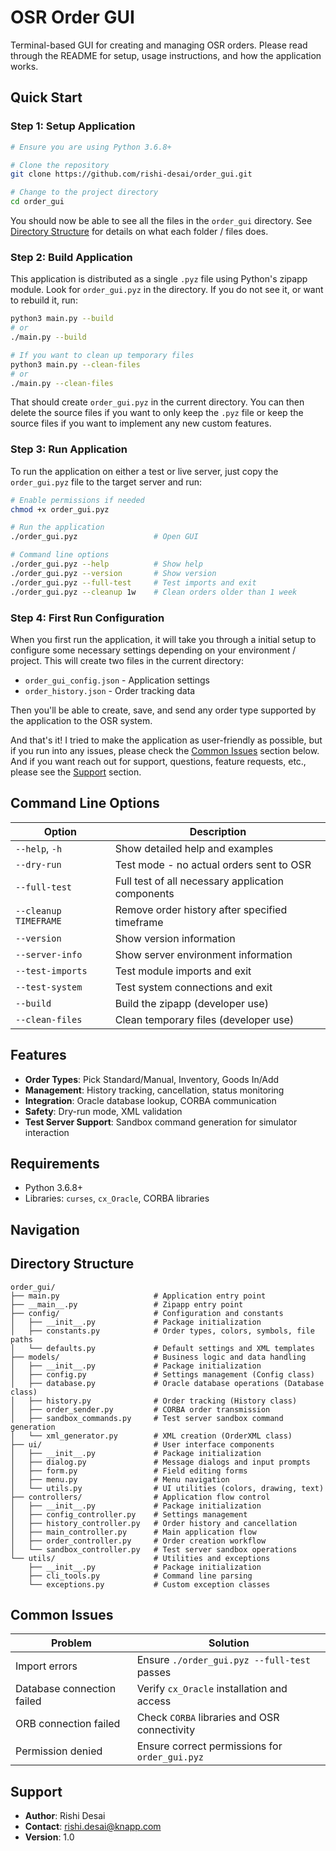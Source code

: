 # OSR Order GUI

Terminal-based GUI for creating and managing OSR orders. Please read through the README for setup, usage instructions, and how the application works.

## Quick Start

### Step 1: Setup Application

```bash
# Ensure you are using Python 3.6.8+

# Clone the repository
git clone https://github.com/rishi-desai/order_gui.git

# Change to the project directory
cd order_gui
```

You should now be able to see all the files in the `order_gui` directory. See [Directory Structure](#directory-structure) for details on what each folder / files does.

### Step 2: Build Application

This application is distributed as a single `.pyz` file using Python's zipapp module. Look for `order_gui.pyz` in the directory. If you do not see it, or want to rebuild it, run:

```bash
python3 main.py --build
# or
./main.py --build

# If you want to clean up temporary files
python3 main.py --clean-files
# or
./main.py --clean-files
```

That should create `order_gui.pyz` in the current directory. You can then delete the source files if you want to only keep the `.pyz` file or keep the source files if you want to implement any new custom features.

### Step 3: Run Application

To run the application on either a test or live server, just copy the `order_gui.pyz` file to the target server and run:

```bash
# Enable permissions if needed
chmod +x order_gui.pyz

# Run the application
./order_gui.pyz                 # Open GUI

# Command line options
./order_gui.pyz --help          # Show help
./order_gui.pyz --version       # Show version
./order_gui.pyz --full-test     # Test imports and exit
./order_gui.pyz --cleanup 1w    # Clean orders older than 1 week
```

### Step 4: First Run Configuration

When you first run the application, it will take you through a initial setup to configure some necessary settings depending on your environment / project. This will create two files in the current directory:
- `order_gui_config.json` - Application settings
- `order_history.json` - Order tracking data

Then you'll be able to create, save, and send any order type supported by the application to the OSR system.

And that's it! I tried to make the application as user-friendly as possible, but if you run into any issues, please check the [Common Issues](#common-issues) section below. And if you want reach out for support, questions, feature requests, etc., please see the [Support](#support) section.

## Command Line Options

| Option                     | Description                                       |
|----------------------------|---------------------------------------------------|
| `--help`, `-h`             | Show detailed help and examples                   |
| `--dry-run`                | Test mode - no actual orders sent to OSR          |
| `--full-test`              | Full test of all necessary application components |
| `--cleanup TIMEFRAME`      | Remove order history after specified timeframe    |
| `--version`                | Show version information                          |
| `--server-info`            | Show server environment information               |
| `--test-imports`           | Test module imports and exit                      |
| `--test-system`            | Test system connections and exit                  |
| `--build`                  | Build the zipapp (developer use)                  |
| `--clean-files`            | Clean temporary files (developer use)             |

## Features

- **Order Types**: Pick Standard/Manual, Inventory, Goods In/Add
- **Management**: History tracking, cancellation, status monitoring  
- **Integration**: Oracle database lookup, CORBA communication
- **Safety**: Dry-run mode, XML validation
- **Test Server Support**: Sandbox command generation for simulator interaction

## Requirements

- Python 3.6.8+
- Libraries: `curses`, `cx_Oracle`, CORBA libraries

## Navigation

## Directory Structure

```
order_gui/
├── main.py                     # Application entry point
├── __main__.py                 # Zipapp entry point
├── config/                     # Configuration and constants
│   ├── __init__.py             # Package initialization
│   ├── constants.py            # Order types, colors, symbols, file paths
│   └── defaults.py             # Default settings and XML templates
├── models/                     # Business logic and data handling
│   ├── __init__.py             # Package initialization
│   ├── config.py               # Settings management (Config class)
│   ├── database.py             # Oracle database operations (Database class)
│   ├── history.py              # Order tracking (History class)
│   ├── order_sender.py         # CORBA order transmission
│   ├── sandbox_commands.py     # Test server sandbox command generation
│   └── xml_generator.py        # XML creation (OrderXML class)
├── ui/                         # User interface components
│   ├── __init__.py             # Package initialization
│   ├── dialog.py               # Message dialogs and input prompts
│   ├── form.py                 # Field editing forms
│   ├── menu.py                 # Menu navigation
│   └── utils.py                # UI utilities (colors, drawing, text)
├── controllers/                # Application flow control
│   ├── __init__.py             # Package initialization
│   ├── config_controller.py    # Settings management
│   ├── history_controller.py   # Order history and cancellation
│   ├── main_controller.py      # Main application flow
│   ├── order_controller.py     # Order creation workflow
│   └── sandbox_controller.py   # Test server sandbox operations
└── utils/                      # Utilities and exceptions
    ├── __init__.py             # Package initialization
    ├── cli_tools.py            # Command line parsing
    └── exceptions.py           # Custom exception classes
```

## Common Issues

| Problem                    | Solution                                        |
|----------------------------|-------------------------------------------------|
| Import errors              | Ensure `./order_gui.pyz --full-test` passes     |
| Database connection failed | Verify `cx_Oracle` installation and access      |
| ORB connection failed      | Check `CORBA` libraries and OSR connectivity    |
| Permission denied          | Ensure correct permissions for `order_gui.pyz`  |

## Support

- **Author**: Rishi Desai
- **Contact**: rishi.desai@knapp.com
- **Version**: 1.0
